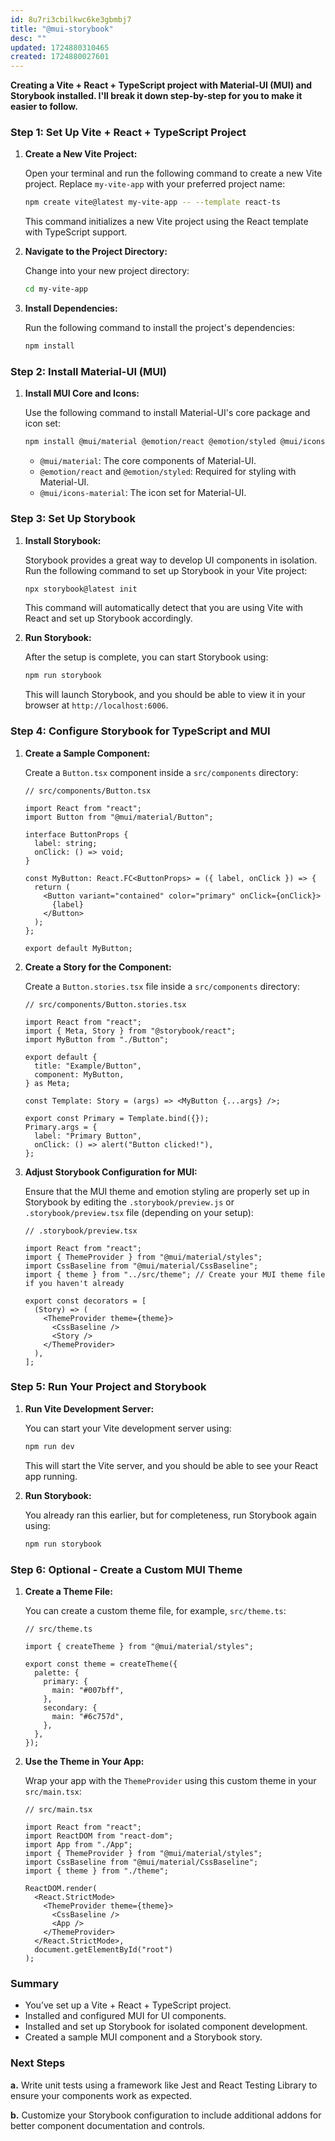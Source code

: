 ```yaml
---
id: 8u7ri3cbilkwc6ke3gbmbj7
title: "@mui-storybook"
desc: ""
updated: 1724880310465
created: 1724880027601
---
```


**Creating a Vite + React + TypeScript project with Material-UI (MUI) and Storybook installed. I'll break it down step-by-step for you to make it easier to follow.**

### Step 1: Set Up Vite + React + TypeScript Project

1. **Create a New Vite Project:**

   Open your terminal and run the following command to create a new Vite project. Replace `my-vite-app` with your preferred project name:

   ```bash
   npm create vite@latest my-vite-app -- --template react-ts
   ```

   This command initializes a new Vite project using the React template with TypeScript support.

2. **Navigate to the Project Directory:**

   Change into your new project directory:

   ```bash
   cd my-vite-app
   ```

3. **Install Dependencies:**

   Run the following command to install the project's dependencies:

   ```bash
   npm install
   ```

### Step 2: Install Material-UI (MUI)

1. **Install MUI Core and Icons:**

   Use the following command to install Material-UI's core package and icon set:

   ```bash
   npm install @mui/material @emotion/react @emotion/styled @mui/icons-material
   ```

   - `@mui/material`: The core components of Material-UI.
   - `@emotion/react` and `@emotion/styled`: Required for styling with Material-UI.
   - `@mui/icons-material`: The icon set for Material-UI.

### Step 3: Set Up Storybook

1. **Install Storybook:**

   Storybook provides a great way to develop UI components in isolation. Run the following command to set up Storybook in your Vite project:

   ```bash
   npx storybook@latest init
   ```

   This command will automatically detect that you are using Vite with React and set up Storybook accordingly.

2. **Run Storybook:**

   After the setup is complete, you can start Storybook using:

   ```bash
   npm run storybook
   ```

   This will launch Storybook, and you should be able to view it in your browser at `http://localhost:6006`.

### Step 4: Configure Storybook for TypeScript and MUI

1. **Create a Sample Component:**

   Create a `Button.tsx` component inside a `src/components` directory:

   ```tsx
   // src/components/Button.tsx

   import React from "react";
   import Button from "@mui/material/Button";

   interface ButtonProps {
     label: string;
     onClick: () => void;
   }

   const MyButton: React.FC<ButtonProps> = ({ label, onClick }) => {
     return (
       <Button variant="contained" color="primary" onClick={onClick}>
         {label}
       </Button>
     );
   };

   export default MyButton;
   ```

2. **Create a Story for the Component:**

   Create a `Button.stories.tsx` file inside a `src/components` directory:

   ```tsx
   // src/components/Button.stories.tsx

   import React from "react";
   import { Meta, Story } from "@storybook/react";
   import MyButton from "./Button";

   export default {
     title: "Example/Button",
     component: MyButton,
   } as Meta;

   const Template: Story = (args) => <MyButton {...args} />;

   export const Primary = Template.bind({});
   Primary.args = {
     label: "Primary Button",
     onClick: () => alert("Button clicked!"),
   };
   ```

3. **Adjust Storybook Configuration for MUI:**

   Ensure that the MUI theme and emotion styling are properly set up in Storybook by editing the `.storybook/preview.js` or `.storybook/preview.tsx` file (depending on your setup):

   ```tsx
   // .storybook/preview.tsx

   import React from "react";
   import { ThemeProvider } from "@mui/material/styles";
   import CssBaseline from "@mui/material/CssBaseline";
   import { theme } from "../src/theme"; // Create your MUI theme file if you haven't already

   export const decorators = [
     (Story) => (
       <ThemeProvider theme={theme}>
         <CssBaseline />
         <Story />
       </ThemeProvider>
     ),
   ];
   ```

### Step 5: Run Your Project and Storybook

1. **Run Vite Development Server:**

   You can start your Vite development server using:

   ```bash
   npm run dev
   ```

   This will start the Vite server, and you should be able to see your React app running.

2. **Run Storybook:**

   You already ran this earlier, but for completeness, run Storybook again using:

   ```bash
   npm run storybook
   ```

### Step 6: Optional - Create a Custom MUI Theme

1. **Create a Theme File:**

   You can create a custom theme file, for example, `src/theme.ts`:

   ```tsx
   // src/theme.ts

   import { createTheme } from "@mui/material/styles";

   export const theme = createTheme({
     palette: {
       primary: {
         main: "#007bff",
       },
       secondary: {
         main: "#6c757d",
       },
     },
   });
   ```

2. **Use the Theme in Your App:**

   Wrap your app with the `ThemeProvider` using this custom theme in your `src/main.tsx`:

   ```tsx
   // src/main.tsx

   import React from "react";
   import ReactDOM from "react-dom";
   import App from "./App";
   import { ThemeProvider } from "@mui/material/styles";
   import CssBaseline from "@mui/material/CssBaseline";
   import { theme } from "./theme";

   ReactDOM.render(
     <React.StrictMode>
       <ThemeProvider theme={theme}>
         <CssBaseline />
         <App />
       </ThemeProvider>
     </React.StrictMode>,
     document.getElementById("root")
   );
   ```

### Summary

- You’ve set up a Vite + React + TypeScript project.
- Installed and configured MUI for UI components.
- Installed and set up Storybook for isolated component development.
- Created a sample MUI component and a Storybook story.

### Next Steps

**a.** Write unit tests using a framework like Jest and React Testing Library to ensure your components work as expected.

**b.** Customize your Storybook configuration to include additional addons for better component documentation and controls.
